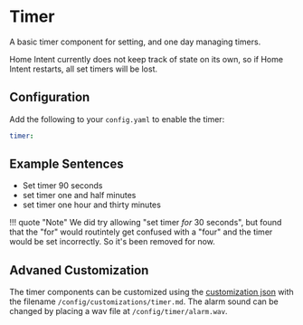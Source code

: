 # Timer
A basic timer component for setting, and one day managing timers. 

Home Intent currently does not keep track of state on its own, so if Home Intent restarts, all set timers will be lost.


## Configuration

Add the following to your `config.yaml` to enable the timer:
```yaml
timer:

```

## Example Sentences

 * Set timer 90 seconds
 * set timer one and half minutes
 * set timer one hour and thirty minutes

!!! quote "Note"
    We did try allowing "set timer *for* 30 seconds", but found that the "for" would routintely get confused with a "four" and the timer would be set incorrectly. So it's been removed for now.

## Advaned Customization
The timer components can be customized using the [customization json](../getting-started/advanced-features/component-customization.md) with the filename `/config/customizations/timer.md`. The alarm sound can be changed by placing a wav file at `/config/timer/alarm.wav`.
